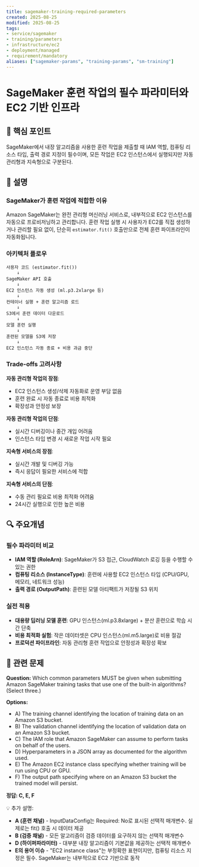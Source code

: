 ```yaml
---
title: sagemaker-training-required-parameters
created: 2025-08-25
modified: 2025-08-25
tags:
- service/sagemaker
- training/parameters
- infrastructure/ec2
- deployment/managed
- requirement/mandatory
aliases: ["sagemaker-params", "training-params", "sm-training"]
---
```


# SageMaker 훈련 작업의 필수 파라미터와 EC2 기반 인프라

## 🎯 핵심 포인트

SageMaker에서 내장 알고리즘을 사용한 훈련 작업을 제출할 때 IAM 역할, 컴퓨팅 리소스 타입, 출력 경로 지정이 필수이며, 모든 작업은 EC2 인스턴스에서 실행되지만 자동 관리형과 지속형으로 구분된다.

## 📝 설명

### SageMaker가 훈련 작업에 적합한 이유

Amazon SageMaker는 완전 관리형 머신러닝 서비스로, 내부적으로 EC2 인스턴스를 자동으로 프로비저닝하고 관리합니다. 훈련 작업 실행 시 사용자가 EC2를 직접 생성하거나 관리할 필요 없이, 단순히 `estimator.fit()` 호출만으로 전체 훈련 파이프라인이 자동화됩니다.

### 아키텍처 플로우

```
사용자 코드 (estimator.fit())
    ↓
SageMaker API 호출
    ↓
EC2 인스턴스 자동 생성 (ml.p3.2xlarge 등)
    ↓
컨테이너 실행 + 훈련 알고리즘 로드
    ↓
S3에서 훈련 데이터 다운로드
    ↓
모델 훈련 실행
    ↓
훈련된 모델을 S3에 저장
    ↓
EC2 인스턴스 자동 종료 + 비용 과금 중단
```

### Trade-offs 고려사항

**자동 관리형 작업의 장점**:
- EC2 인스턴스 생성/삭제 자동화로 운영 부담 없음
- 훈련 완료 시 자동 종료로 비용 최적화
- 확장성과 안정성 보장

**자동 관리형 작업의 단점**:
- 실시간 디버깅이나 중간 개입 어려움
- 인스턴스 타입 변경 시 새로운 작업 시작 필요

**지속형 서비스의 장점**:
- 실시간 개발 및 디버깅 가능
- 즉시 응답이 필요한 서비스에 적합

**지속형 서비스의 단점**:
- 수동 관리 필요로 비용 최적화 어려움
- 24시간 실행으로 인한 높은 비용

## 🔍 주요개념

### 필수 파라미터 비교

- **IAM 역할 (RoleArn)**: SageMaker가 S3 접근, CloudWatch 로깅 등을 수행할 수 있는 권한
- **컴퓨팅 리소스 (InstanceType)**: 훈련에 사용할 EC2 인스턴스 타입 (CPU/GPU, 메모리, 네트워크 성능)
- **출력 경로 (OutputPath)**: 훈련된 모델 아티팩트가 저장될 S3 위치

### 실전 적용

- **대용량 딥러닝 모델 훈련**: GPU 인스턴스(ml.p3.8xlarge) + 분산 훈련으로 학습 시간 단축
- **비용 최적화 실험**: 작은 데이터셋은 CPU 인스턴스(ml.m5.large)로 비용 절감
- **프로덕션 파이프라인**: 자동 관리형 훈련 작업으로 안정성과 확장성 확보

## 📝 관련 문제

**Question:** Which common parameters MUST be given when submitting Amazon SageMaker training tasks that use one of the built-in algorithms? (Select three.)

**Options:**

- A) The training channel identifying the location of training data on an Amazon S3 bucket.
- B) The validation channel identifying the location of validation data on an Amazon S3 bucket.
- C) The IAM role that Amazon SageMaker can assume to perform tasks on behalf of the users.
- D) Hyperparameters in a JSON array as documented for the algorithm used.
- E) The Amazon EC2 instance class specifying whether training will be run using CPU or GPU.
- F) The output path specifying where on an Amazon S3 bucket the trained model will persist.

**정답: C, E, F**

💡 추가 설명:

- **A (훈련 채널)** - InputDataConfig는 Required: No로 표시된 선택적 매개변수. 실제로는 fit() 호출 시 데이터 제공
- **B (검증 채널)** - 모든 알고리즘이 검증 데이터를 요구하지 않는 선택적 매개변수
- **D (하이퍼파라미터)** - 대부분 내장 알고리즘이 기본값을 제공하는 선택적 매개변수
- **E의 용어 이슈** - "EC2 instance class"는 부정확한 표현이지만, 컴퓨팅 리소스 지정은 필수. SageMaker는 내부적으로 EC2 기반으로 동작